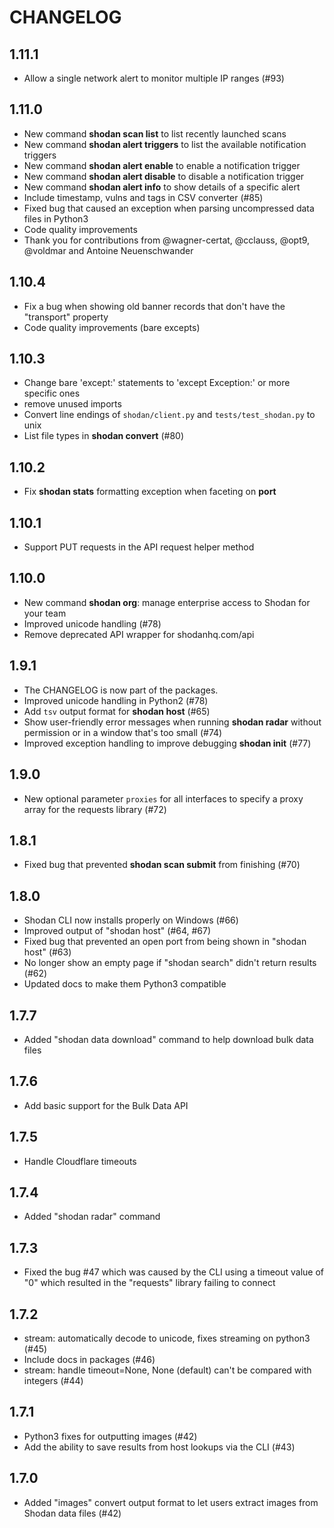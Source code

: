 CHANGELOG
=========

1.11.1
------
* Allow a single network alert to monitor multiple IP ranges (#93)

1.11.0
------
* New command **shodan scan list** to list recently launched scans
* New command **shodan alert triggers** to list the available notification triggers
* New command **shodan alert enable** to enable a notification trigger
* New command **shodan alert disable** to disable a notification trigger
* New command **shodan alert info** to show details of a specific alert
* Include timestamp, vulns and tags in CSV converter (#85)
* Fixed bug that caused an exception when parsing uncompressed data files in Python3
* Code quality improvements
* Thank you for contributions from @wagner-certat, @cclauss, @opt9, @voldmar and Antoine Neuenschwander

1.10.4
------
* Fix a bug when showing old banner records that don't have the "transport" property
* Code quality improvements (bare excepts)

1.10.3
------
* Change bare 'except:' statements to 'except Exception:' or more specific ones
* remove unused imports
* Convert line endings of `shodan/client.py` and `tests/test_shodan.py` to unix
* List file types in **shodan convert** (#80)

1.10.2
------
* Fix **shodan stats** formatting exception when faceting on **port**

1.10.1
------
* Support PUT requests in the API request helper method

1.10.0
------
* New command **shodan org**: manage enterprise access to Shodan for your team
* Improved unicode handling (#78)
* Remove deprecated API wrapper for shodanhq.com/api

1.9.1
-----
* The CHANGELOG is now part of the packages.
* Improved unicode handling in Python2 (#78)
* Add `tsv` output format for **shodan host** (#65)
* Show user-friendly error messages when running **shodan radar** without permission or in a window that's too small (#74)
* Improved exception handling to improve debugging **shodan init** (#77)

1.9.0
-----
* New optional parameter `proxies` for all interfaces to specify a proxy array for the requests library (#72)

1.8.1
-----
* Fixed bug that prevented **shodan scan submit** from finishing (#70)

1.8.0
-----
* Shodan CLI now installs properly on Windows (#66)
* Improved output of "shodan host" (#64, #67)
* Fixed bug that prevented an open port from being shown in "shodan host" (#63)
* No longer show an empty page if "shodan search" didn't return results (#62)
* Updated docs to make them Python3 compatible

1.7.7
-----
* Added "shodan data download" command to help download bulk data files

1.7.6
-----
* Add basic support for the Bulk Data API

1.7.5
-----
 * Handle Cloudflare timeouts

1.7.4
-----
 * Added "shodan radar" command

1.7.3
-----
 *  Fixed the bug #47 which was caused by the CLI using a timeout value of "0" which resulted in the "requests" library failing to connect

1.7.2
-----
 * stream: automatically decode to unicode, fixes streaming on python3 (#45)
 * Include docs in packages (#46)
 * stream: handle timeout=None, None (default) can't be compared with integers (#44)

1.7.1
-----
 * Python3 fixes for outputting images (#42)
 * Add the ability to save results from host lookups via the CLI (#43)

1.7.0
-----
 * Added "images" convert output format to let users extract images from Shodan data files (#42)
